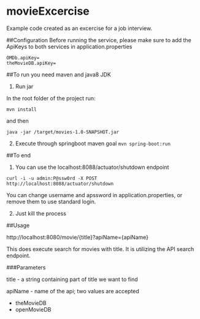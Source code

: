 # movieExcercise

Example code created as an excercise for a job interview. 

##Configuration
Before running the service, please make sure to add the ApiKeys to both services in application.properties

```$xslt
OMDb.apiKey=
theMovieDB.apiKey=
```

##To run you need maven and java8 JDK 

1. Run jar 

In the root folder of the project run:

`mvn install` 

and then 

`java -jar /target/movies-1.0-SNAPSHOT.jar`

2. Execute through springboot maven goal
`mvn spring-boot:run`

##To end 
1. You can use the localhost:8088/actuator/shutdown endpoint

`curl -i -u admin:P@ssw0rd -X POST http://localhost:8088/actuator/shutdown`

You can change username and apssword in application.properties, or remove them to use standard login.

2. Just kill the process


##Usage

http://localhost:8080/movie/{title}?apiName={apiName}

This does execute search for movies with title. It is utilizing the API search endpoint. 

###Parameters

title - a string containing part of title we want to find
 
apiName - name of the api; two values are accepted
* theMovieDB
* openMovieDB 


 




